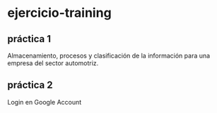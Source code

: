 # ejercicio-training

## práctica 1
Almacenamiento, procesos y clasificación de la información para una empresa del sector automotriz.

## práctica 2
Login en Google Account
